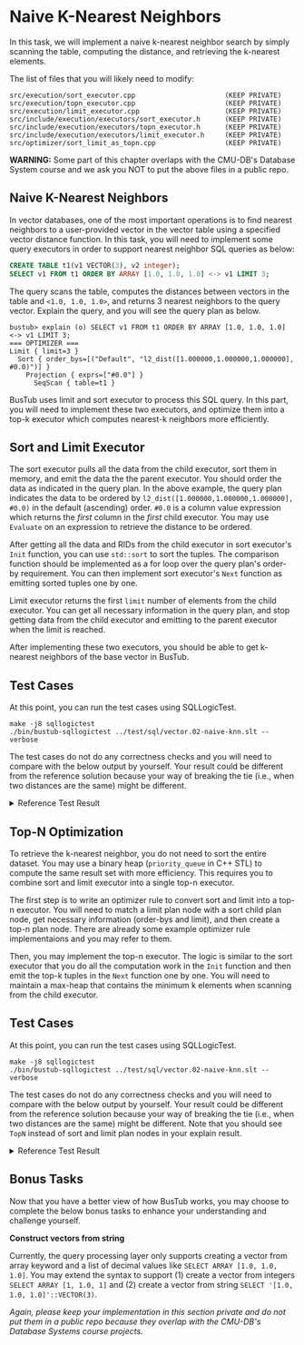 # Naive K-Nearest Neighbors

In this task, we will implement a naive k-nearest neighbor search by simply scanning the table, computing the distance, and retrieving the k-nearest elements.

The list of files that you will likely need to modify:

```
src/execution/sort_executor.cpp                      (KEEP PRIVATE)
src/execution/topn_executor.cpp                      (KEEP PRIVATE)
src/execution/limit_executor.cpp                     (KEEP PRIVATE)
src/include/execution/executors/sort_executor.h      (KEEP PRIVATE)
src/include/execution/executors/topn_executor.h      (KEEP PRIVATE)
src/include/execution/executors/limit_executor.h     (KEEP PRIVATE)
src/optimizer/sort_limit_as_topn.cpp                 (KEEP PRIVATE)
```

<div class="warning">

**WARNING:** Some part of this chapter overlaps with the CMU-DB's Database System course and we ask you NOT to put the above files in a public repo.

</div>

## Naive K-Nearest Neighbors

In vector databases, one of the most important operations is to find nearest neighbors to a user-provided vector in the vector table using a specified vector distance function. In this task, you will need to implement some query executors in order to support nearest neighbor SQL queries as below:

```sql
CREATE TABLE t1(v1 VECTOR(3), v2 integer);
SELECT v1 FROM t1 ORDER BY ARRAY [1.0, 1.0, 1.0] <-> v1 LIMIT 3;
```

The query scans the table, computes the distances between vectors in the table and `<1.0, 1.0, 1.0>`, and returns 3 nearest neighbors to the query vector. Explain the query, and you will see the query plan as below.

```
bustub> explain (o) SELECT v1 FROM t1 ORDER BY ARRAY [1.0, 1.0, 1.0] <-> v1 LIMIT 3;
=== OPTIMIZER ===
Limit { limit=3 }
  Sort { order_bys=[("Default", "l2_dist([1.000000,1.000000,1.000000], #0.0)")] }
    Projection { exprs=["#0.0"] }
      SeqScan { table=t1 }
```

BusTub uses limit and sort executor to process this SQL query. In this part, you will need to implement these two executors, and optimize them into a top-k executor which computes nearest-k neighbors more efficiently.


## Sort and Limit Executor

The sort executor pulls all the data from the child executor, sort them in memory, and emit the data the the parent executor. You should order the data as indicated in the query plan. In the above example, the query plan indicates the data to be ordered by `l2_dist([1.000000,1.000000,1.000000], #0.0)` in the default (ascending) order. `#0.0` is a column value expression which returns the *first* column in the *first* child executor. You may use `Evaluate` on an expression to retrieve the distance to be ordered.

After getting all the data and RIDs from the child executor in sort executor's `Init` function, you can use `std::sort` to sort the tuples. The comparison function should be implemented as a for loop over the query plan's order-by requirement. You can then implement sort executor's `Next` function as emitting sorted tuples one by one.

Limit executor returns the first `limit` number of elements from the child executor. You can get all necessary information in the query plan, and stop getting data from the child executor and emitting to the parent executor when the limit is reached.

After implementing these two executors, you should be able to get k-nearest neighbors of the base vector in BusTub.

## Test Cases

At this point, you can run the test cases using SQLLogicTest.

```
make -j8 sqllogictest
./bin/bustub-sqllogictest ../test/sql/vector.02-naive-knn.slt --verbose
```

The test cases do not do any correctness checks and you will need to compare with the below output by yourself. Your result could be different from the reference solution because your way of breaking the tie (i.e., when two distances are the same) might be different.


<details>

<summary>Reference Test Result</summary>

```
{{#include vector.02-naive-knn.slt.1.ref}}
```

</details>


## Top-N Optimization

To retrieve the k-nearest neighbor, you do not need to sort the entire dataset. You may use a binary heap (`priority_queue` in C++ STL) to compute the same result set with more efficiency. This requires you to combine sort and limit executor into a single top-n executor.

The first step is to write an optimizer rule to convert sort and limit into a top-n executor. You will need to match a limit plan node with a sort child plan node, get necessary information (order-bys and limit), and then create a top-n plan node. There are already some example optimizer rule implementaions and you may refer to them.

Then, you may implement the top-n executor. The logic is similar to the sort executor that you do all the computation work in the `Init` function and then emit the top-k tuples in the `Next` function one by one. You will need to maintain a max-heap that contains the minimum k elements when scanning from the child executor.

## Test Cases

At this point, you can run the test cases using SQLLogicTest.

```
make -j8 sqllogictest
./bin/bustub-sqllogictest ../test/sql/vector.02-naive-knn.slt --verbose
```

The test cases do not do any correctness checks and you will need to compare with the below output by yourself. Your result could be different from the reference solution because your way of breaking the tie (i.e., when two distances are the same) might be different. Note that you should see `TopN` instead of sort and limit plan nodes in your explain result.

<details>

<summary>Reference Test Result</summary>

```
{{#include vector.02-naive-knn.slt.2.ref}}
```

</details>

## Bonus Tasks

Now that you have a better view of how BusTub works, you may choose to complete the below bonus tasks to enhance your understanding and challenge yourself.

**Construct vectors from string**

Currently, the query processing layer only supports creating a vector from array keyword and a list of decimal values like `SELECT ARRAY [1.0, 1.0, 1.0]`. You may extend the syntax to support (1) create a vector from integers `SELECT ARRAY [1, 1.0, 1]` and (2) create a vector from string `SELECT '[1.0, 1.0, 1.0]'::VECTOR(3)`.

*Again, please keep your implementation in this section private and do not put them in a public repo because they overlap with the CMU-DB's Database Systems course projects.*
